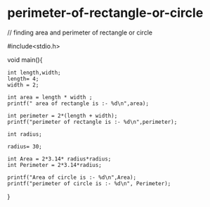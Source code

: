# perimeter-of-rectangle-or-circle

// finding area and perimeter of rectangle or circle

#include<stdio.h>

void  main(){

    int length,width;
    length= 4;
    width = 2;

    int area = length * width ;
    printf(" area of rectangle is :- %d\n",area);

    int perimeter = 2*(length + width);
    printf("perimeter of rectangle is :- %d\n",perimeter);

    int radius;
    
    radius= 30;

    int Area = 2*3.14* radius*radius;
    int Perimeter = 2*3.14*radius;

    printf("Area of circle is :- %d\n",Area);
    printf("perimeter of circle is :- %d\n", Perimeter);
}

